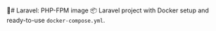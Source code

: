  🐋# Laravel: PHP-FPM image
📦 Laravel project with Docker setup and ready-to-use `docker-compose.yml`.
